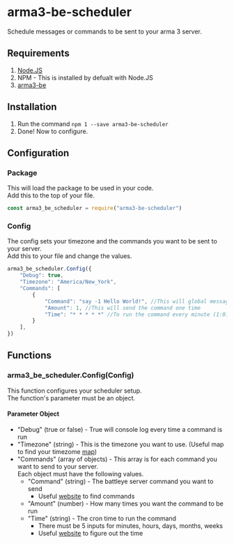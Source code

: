 # arma3-be-scheduler
Schedule messages or commands to be sent to your arma 3 server.

## Requirements
1. [Node.JS](https://nodejs.dev/)
2. NPM - This is installed by defualt with Node.JS
3. [arma3-be](https://www.npmjs.com/package/arma3-be)

## Installation
1. Run the command `npm 1 --save arma3-be-scheduler`
2. Done! Now to configure.

## Configuration
### Package
This will load the package to be used in your code. <br />
Add this to the top of your file.
```javascript
const arma3_be_scheduler = require("arma3-be-scheduler")
```
### Config
The config sets your timezone and the commands you want to be sent to your server. <br />
Add this to your file and change the values.
```javascript
arma3_be_scheduler.Config({
    "Debug": true,
    "Timezone": "America/New_York",
    "Commands": [
        {
            "Command": "say -1 Hello World!", //This will global messages everyone on the server with Hello World!
            "Amount": 1, //This will send the command one time
            "Time": "* * * * *" //To run the command every minute (1:01am, 1:02am, 1:03am, etc..)
        }
    ],
})
```

## Functions
### arma3_be_scheduler.Config(Config)
This function configures your scheduler setup. <br />
The function's parameter must be an object.
#### Parameter Object
- "Debug" (true or false) - True will console log every time a command is run
- "Timezone" (string) - This is the timezone you want to use. (Useful map to find your timezome [map](https://momentjs.com/timezone/))
- "Commands" (array of objects) - This array is for each command you want to send to your server.<br />
    Each object must have the following values.
    - "Command" (string) - The battleye server command you want to send
        - Useful [website](https://www.battleye.com/support/documentation/) to find commands
    - "Amount" (number) - How many times you want the command to be run
    - "Time" (string) - The cron time to run the command
        - There must be 5 inputs for minutes, hours, days, months, weeks
        - Useful [website](https://crontab.guru/) to figure out the time